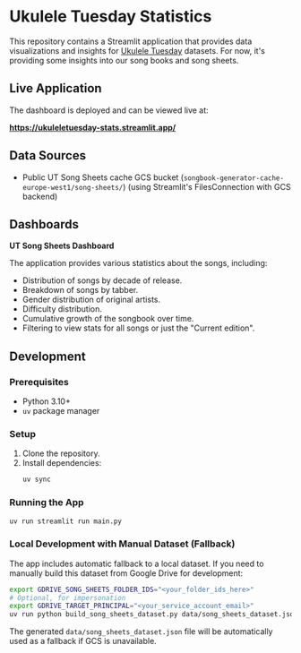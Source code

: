 # Ukulele Tuesday Statistics

This repository contains a Streamlit application that provides data visualizations and insights for [Ukulele Tuesday](https://www.ukuleletuesday.ie/) datasets. For now, it's providing some insights into our song books and song sheets.

## Live Application

The dashboard is deployed and can be viewed live at:

**https://ukuleletuesday-stats.streamlit.app/**

## Data Sources

* Public UT Song Sheets cache GCS bucket (`songbook-generator-cache-europe-west1/song-sheets/`) (using Streamlit's FilesConnection with GCS backend)

## Dashboards

**UT Song Sheets Dashboard**

The application provides various statistics about the songs, including:
- Distribution of songs by decade of release.
- Breakdown of songs by tabber.
- Gender distribution of original artists.
- Difficulty distribution.
- Cumulative growth of the songbook over time.
- Filtering to view stats for all songs or just the "Current edition".

## Development

### Prerequisites
- Python 3.10+
- `uv` package manager

### Setup
1. Clone the repository.
2. Install dependencies:
   ```bash
   uv sync
   ```

### Running the App

```bash
uv run streamlit run main.py
```

### Local Development with Manual Dataset (Fallback)

The app includes automatic fallback to a local dataset. If you need to manually build this dataset from Google Drive for development:

```bash
export GDRIVE_SONG_SHEETS_FOLDER_IDS="<your_folder_ids_here>"
# Optional, for impersonation
export GDRIVE_TARGET_PRINCIPAL="<your_service_account_email>"
uv run python build_song_sheets_dataset.py data/song_sheets_dataset.json
```

The generated `data/song_sheets_dataset.json` file will be automatically used as a fallback if GCS is unavailable.
